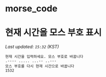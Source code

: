 # morse_code
# 현재 시간을 모스 부호 표시
<!-- MORSE_TIME_START -->
_Last updated: `15:32` (KST)_

```
현재 시간을 입력하세요. 모스 부호로 바꿉니다
.---- ..... ...-- ..---
모스 부호를 다시 현재 시간으로 바꿉니다
1532
```
<!-- MORSE_TIME_END -->
